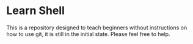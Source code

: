# Learn Shell

This is a repository designed to teach beginners without instructions on how to use git, it is still in the initial state. Please feel free to help.
